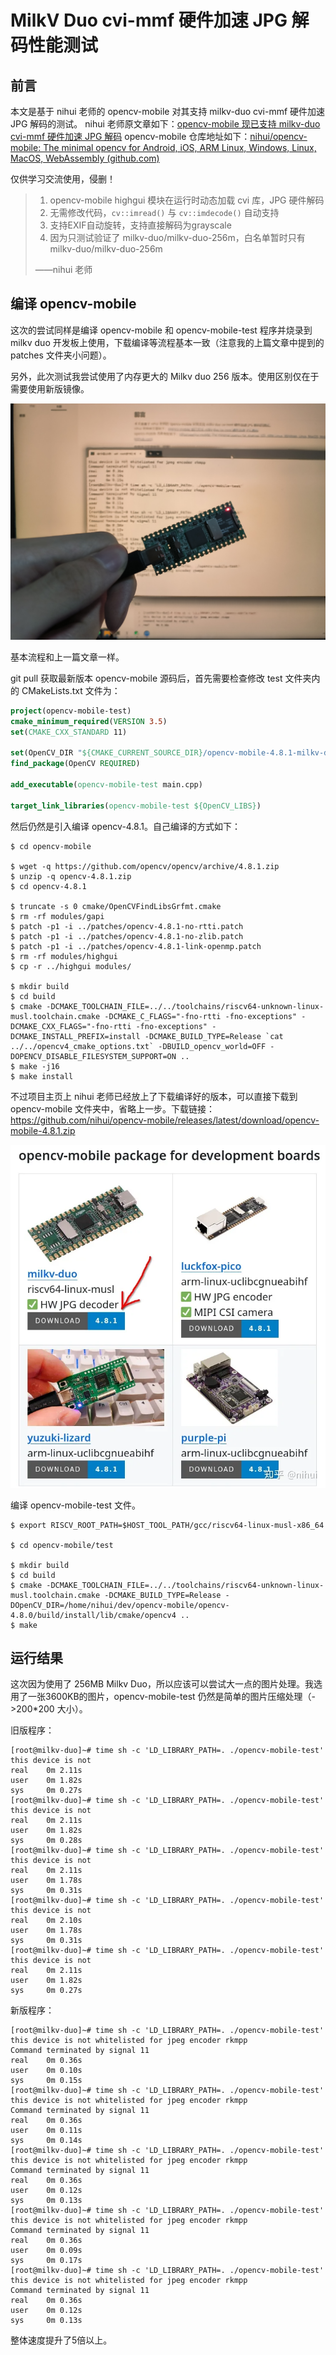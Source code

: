 # MilkV Duo cvi-mmf 硬件加速 JPG 解码性能测试

## 前言

本文是基于 nihui 老师的 opencv-mobile 对其支持 milkv-duo cvi-mmf 硬件加速 JPG 解码的测试。
nihui 老师原文章如下：[opencv-mobile 现已支持 milkv-duo cvi-mmf 硬件加速 JPG 解码](https://zhuanlan.zhihu.com/p/673940312) 
opencv-mobile 仓库地址如下：[nihui/opencv-mobile: The minimal opencv for Android, iOS, ARM Linux, Windows, Linux, MacOS, WebAssembly (github.com)](https://github.com/nihui/opencv-mobile)

仅供学习交流使用，侵删！

> 1. opencv-mobile highgui 模块在运行时动态加载 cvi 库，JPG 硬件解码
> 2. 无需修改代码，`cv::imread()` 与 `cv::imdecode()` 自动支持
> 3. 支持EXIF自动旋转，支持直接解码为grayscale
> 4. 因为只测试验证了 milkv-duo/milkv-duo-256m，白名单暂时只有 milkv-duo/milkv-duo-256m
>
> ——nihui 老师

## 编译 opencv-mobile

这次的尝试同样是编译 opencv-mobile 和 opencv-mobile-test 程序并烧录到 milkv duo 开发板上使用，下载编译等流程基本一致（注意我的上篇文章中提到的 patches 文件夹小问题）。

另外，此次测试我尝试使用了内存更大的 Milkv duo 256 版本。使用区别仅在于需要使用新版镜像。

![3d40c4941f72eed4a249a1e82f05dbe](https://raw.githubusercontent.com/Jingqing3948/FigureBed/main/mdImages/3d40c4941f72eed4a249a1e82f05dbe.jpg)

基本流程和上一篇文章一样。

git pull 获取最新版本 opencv-mobile 源码后，首先需要检查修改 test 文件夹内的  CMakeLists.txt 文件为：

```cmake
project(opencv-mobile-test)
cmake_minimum_required(VERSION 3.5)
set(CMAKE_CXX_STANDARD 11)

set(OpenCV_DIR "${CMAKE_CURRENT_SOURCE_DIR}/opencv-mobile-4.8.1-milkv-duo/lib/cmake/opencv4")
find_package(OpenCV REQUIRED)

add_executable(opencv-mobile-test main.cpp)

target_link_libraries(opencv-mobile-test ${OpenCV_LIBS})
```

然后仍然是引入编译 opencv-4.8.1。自己编译的方式如下：

```shell
$ cd opencv-mobile

$ wget -q https://github.com/opencv/opencv/archive/4.8.1.zip
$ unzip -q opencv-4.8.1.zip
$ cd opencv-4.8.1

$ truncate -s 0 cmake/OpenCVFindLibsGrfmt.cmake
$ rm -rf modules/gapi
$ patch -p1 -i ../patches/opencv-4.8.1-no-rtti.patch
$ patch -p1 -i ../patches/opencv-4.8.1-no-zlib.patch
$ patch -p1 -i ../patches/opencv-4.8.1-link-openmp.patch
$ rm -rf modules/highgui
$ cp -r ../highgui modules/

$ mkdir build
$ cd build
$ cmake -DCMAKE_TOOLCHAIN_FILE=../../toolchains/riscv64-unknown-linux-musl.toolchain.cmake -DCMAKE_C_FLAGS="-fno-rtti -fno-exceptions" -DCMAKE_CXX_FLAGS="-fno-rtti -fno-exceptions" -DCMAKE_INSTALL_PREFIX=install -DCMAKE_BUILD_TYPE=Release `cat ../../opencv4_cmake_options.txt` -DBUILD_opencv_world=OFF -DOPENCV_DISABLE_FILESYSTEM_SUPPORT=ON ..
$ make -j16
$ make install
```

不过项目主页上 nihui 老师已经放上了下载编译好的版本，可以直接下载到 opencv-mobile 文件夹中，省略上一步。下载链接：https://github.com/nihui/opencv-mobile/releases/latest/download/opencv-mobile-4.8.1.zip

![img](https://raw.githubusercontent.com/Jingqing3948/FigureBed/main/mdImages/v2-d4315e881ca166d1a4ffc0d2c56a9ec0_1440w.webp)

编译 opencv-mobile-test 文件。

```shell
$ export RISCV_ROOT_PATH=$HOST_TOOL_PATH/gcc/riscv64-linux-musl-x86_64

$ cd opencv-mobile/test

$ mkdir build
$ cd build
$ cmake -DCMAKE_TOOLCHAIN_FILE=../../toolchains/riscv64-unknown-linux-musl.toolchain.cmake -DCMAKE_BUILD_TYPE=Release -DOpenCV_DIR=/home/nihui/dev/opencv-mobile/opencv-4.8.0/build/install/lib/cmake/opencv4 ..
$ make
```

## 运行结果

这次因为使用了 256MB Milkv Duo，所以应该可以尝试大一点的图片处理。我选用了一张3600KB的图片，opencv-mobile-test 仍然是简单的图片压缩处理（->200*200 大小）。

旧版程序：

```shell
[root@milkv-duo]~# time sh -c 'LD_LIBRARY_PATH=. ./opencv-mobile-test'
this device is not
real    0m 2.11s
user    0m 1.82s
sys     0m 0.27s
[root@milkv-duo]~# time sh -c 'LD_LIBRARY_PATH=. ./opencv-mobile-test'
this device is not
real    0m 2.11s
user    0m 1.82s
sys     0m 0.28s
[root@milkv-duo]~# time sh -c 'LD_LIBRARY_PATH=. ./opencv-mobile-test'
this device is not
real    0m 2.11s
user    0m 1.78s
sys     0m 0.31s
[root@milkv-duo]~# time sh -c 'LD_LIBRARY_PATH=. ./opencv-mobile-test'
this device is not
real    0m 2.10s
user    0m 1.78s
sys     0m 0.31s
[root@milkv-duo]~# time sh -c 'LD_LIBRARY_PATH=. ./opencv-mobile-test'
this device is not
real    0m 2.11s
user    0m 1.82s
sys     0m 0.27s
```

新版程序：

```shell
[root@milkv-duo]~# time sh -c 'LD_LIBRARY_PATH=. ./opencv-mobile-test'
this device is not whitelisted for jpeg encoder rkmpp
Command terminated by signal 11
real    0m 0.36s
user    0m 0.10s
sys     0m 0.15s
[root@milkv-duo]~# time sh -c 'LD_LIBRARY_PATH=. ./opencv-mobile-test'
this device is not whitelisted for jpeg encoder rkmpp
Command terminated by signal 11
real    0m 0.36s
user    0m 0.11s
sys     0m 0.14s
[root@milkv-duo]~# time sh -c 'LD_LIBRARY_PATH=. ./opencv-mobile-test'
this device is not whitelisted for jpeg encoder rkmpp
Command terminated by signal 11
real    0m 0.36s
user    0m 0.12s
sys     0m 0.13s
[root@milkv-duo]~# time sh -c 'LD_LIBRARY_PATH=. ./opencv-mobile-test'
this device is not whitelisted for jpeg encoder rkmpp
Command terminated by signal 11
real    0m 0.36s
user    0m 0.09s
sys     0m 0.17s
[root@milkv-duo]~# time sh -c 'LD_LIBRARY_PATH=. ./opencv-mobile-test'
this device is not whitelisted for jpeg encoder rkmpp
Command terminated by signal 11
real    0m 0.36s
user    0m 0.12s
sys     0m 0.13s
```

整体速度提升了5倍以上。